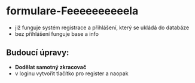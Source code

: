 # formulare-Feeeeeeeeeela

* již funguje systém registrace a přihlášení, který se ukládá do databáze
* bez přihlášení funguje base a info

## Budoucí úpravy:
* **Dodělat samotný zkracovač**
* v loginu vytvořit tlačítko pro register a naopak
